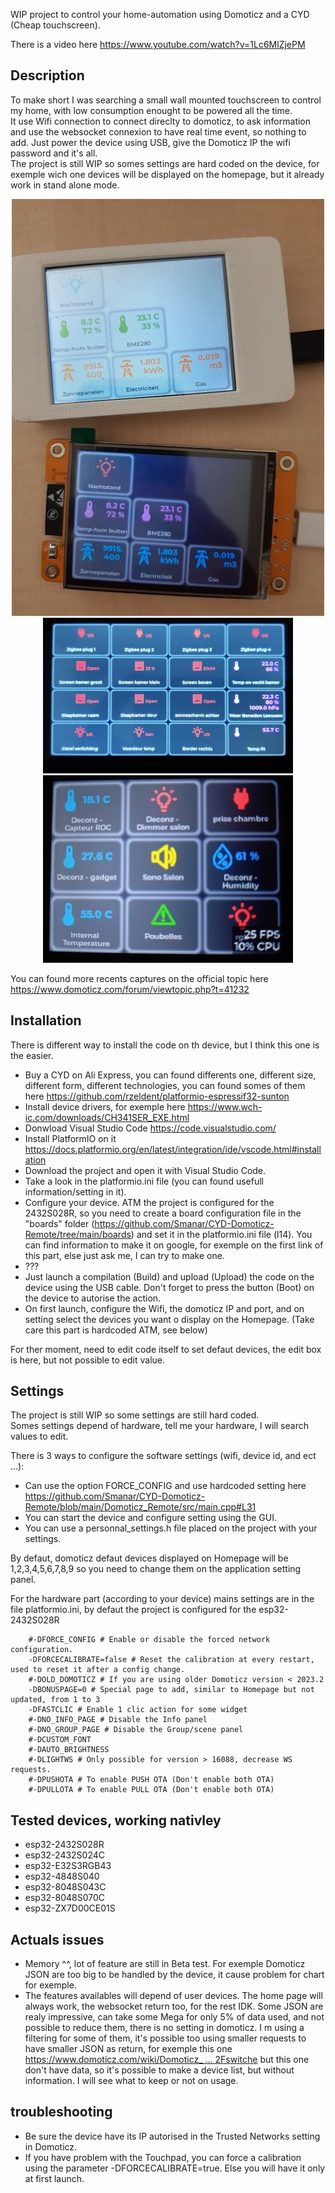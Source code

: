 WIP project to control your home-automation using Domoticz and a CYD (Cheap touchscreen).

There is a video here https://www.youtube.com/watch?v=1Lc6MlZjePM

## Description   

To make short I was searching a small wall mounted touchscreen to control my home, with low consumption enought to be powered all the time.   
It use Wifi connection to connect direclty to domoticz, to ask information and use the websocket connexion to have real time event, so nothing to add. Just power the device using USB, give the Domoticz IP the wifi password and it's all.   
The project is still WIP so somes settings are hard coded on the device, for exemple wich one devices will be displayed on the homepage, but it already work in stand alone mode.   

<p align="center">
  <img src="https://github.com/Smanar/Ressources/blob/main/pictures/CYD_1.jpg">
</br>
  <img src="https://github.com/Smanar/Ressources/blob/main/pictures/Display_4x4_level.jpg">
</br>
  <img src="https://github.com/Smanar/Ressources/blob/main/pictures/domoticz_dashboard.jpg">
</p>

You can found more recents captures on the official topic here https://www.domoticz.com/forum/viewtopic.php?t=41232


## Installation   

There is different way to install the code on th device, but I think this one is the easier.   

- Buy a CYD on Ali Express, you can found differents one, different size, different form, different technologies, you can found somes of them here https://github.com/rzeldent/platformio-espressif32-sunton
- Install device drivers, for exemple here https://www.wch-ic.com/downloads/CH341SER_EXE.html   
- Donwload Visual Studio Code https://code.visualstudio.com/    
- Install PlatformIO on it https://docs.platformio.org/en/latest/integration/ide/vscode.html#installation   
- Download the project and open it with Visual Studio Code.
- Take a look in the platformio.ini file (you can found usefull information/setting in it).   
- Configure your device. ATM the project is configured for the 2432S028R, so you need to create a board configuration file in the "boards" folder (https://github.com/Smanar/CYD-Domoticz-Remote/tree/main/boards) and set it in the platformio.ini file (l14). You can find information to make it on google, for exemple on the first link of this part, else just ask me, I can try to make one.   
- ???
- Just launch a compilation (Build) and upload (Upload) the code on the device using the USB cable. Don't forget to press the button (Boot) on the device to autorise the action.
- On first launch, configure the Wifi, the domoticz IP and port, and on setting select the devices you want o display on the Homepage. (Take care this part is hardcoded ATM, see below)   
   
   
For ther moment, need to edit code itself to set defaut devices, the edit box is here, but not possible to edit value.

## Settings   

The project is still WIP so some settings are still hard coded.   
Somes settings depend of hardware, tell me your hardware, I will search values to edit.   

There is 3 ways to configure the software settings (wifi, device id, and ect ...):   
- Can use the option FORCE_CONFIG and use hardcoded setting here https://github.com/Smanar/CYD-Domoticz-Remote/blob/main/Domoticz_Remote/src/main.cpp#L31
- You can start the device and configure setting using the GUI.
- You can use a personnal_settings.h file placed on the project with your settings.

By defaut, domoticz defaut devices displayed on Homepage will be 1,2,3,4,5,6,7,8,9 so you need to change them on the application setting panel.   

For the hardware part (according to your device) mains settings are in the file platformio.ini, by defaut the project is configured for the esp32-2432S028R

``` 
	#-DFORCE_CONFIG # Enable or disable the forced network configuration.
	-DFORCECALIBRATE=false # Reset the calibration at every restart, used to reset it after a config change.
	#-DOLD_DOMOTICZ # If you are using older Domoticz version < 2023.2
	-DBONUSPAGE=0 # Special page to add, similar to Homepage but not updated, from 1 to 3
	-DFASTCLIC # Enable 1 clic action for some widget
	#-DNO_INFO_PAGE # Disable the Info panel
	#-DNO_GROUP_PAGE # Disable the Group/scene panel
	#-DCUSTOM_FONT
	#-DAUTO_BRIGHTNESS
	#-DLIGHTWS # Only possible for version > 16088, decrease WS requests.
	#-DPUSHOTA # To enable PUSH OTA (Don't enable both OTA)
	#-DPULLOTA # To enable PULL OTA (Don't enable both OTA)
``` 

## Tested devices, working nativley
- esp32-2432S028R
- esp32-2432S024C
- esp32-E32S3RGB43
- esp32-4848S040
- esp32-8048S043C
- esp32-8048S070C
- esp32-ZX7D00CE01S

## Actuals issues   
- Memory ^^, lot of feature are still in Beta test. For exemple Domoticz JSON are too big to be handled by the device, it cause problem for chart for exemple.
- The features availables will depend of user devices. The home page will always work, the websocket return too, for the rest IDK. Some JSON are realy impressive, can take some Mega for only 5% of data used, and not possible to reduce them, there is no setting in domoticz. I m using a filtering for some of them, it's possible too using smaller requests to have smaller JSON as return, for exemple this one [https://www.domoticz.com/wiki/Domoticz_ ... 2Fswitche](https://www.domoticz.com/wiki/Domoticz_API/JSON_URL%27s#Get_details_of_all_lights.2Fswitches) but this one don't have data, so it's possible to make a device list, but without information. I will see what to keep or not on usage.   

## troubleshooting    
- Be sure the device have its IP autorised in the Trusted Networks setting in Domoticz.   
- If you have problem with the Touchpad, you can force a calibration using the parameter -DFORCECALIBRATE=true. Else you will have it only at first launch.
     
